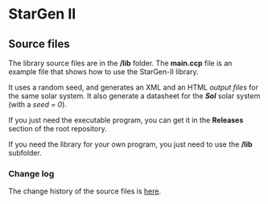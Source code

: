 # StarGen II

## Source files

The library source files are in the **/lib** folder. The **main.ccp** file is an example file that shows how to use the StarGen-II library.

It uses a random seed, and generates an XML and an HTML *output files* for the same solar system. It also generate a datasheet for  the ***Sol*** solar system (with a *seed = 0*).

If you just need the executable program, you can get it in the **Releases** section of the root repository.

If you need the library for your own program, you just need to use the **/lib** subfolder.

### Change log

The change history of the source files is [here](changelog.md).

